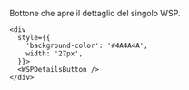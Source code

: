 Bottone che apre il dettaglio del singolo WSP.

```
<div
  style={{
    'background-color': '#4A4A4A',
    width: '27px',
  }}>
  <WSPDetailsButton />
</div>
```
